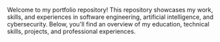 Welcome to my portfolio repository! This repository showcases my work, skills, and experiences in software engineering, artificial intelligence, and cybersecurity. Below, you'll find an overview of my education, technical skills, projects, and professional experiences.
